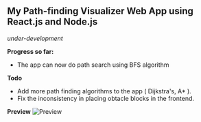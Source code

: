 My Path-finding Visualizer Web App using React.js and Node.js
-

*under-development*

**Progress so far:**
* The app can now do path search using BFS algorithm

**Todo**
* Add more path finding algorithms to the app ( Dijkstra's, A* ).
* Fix the inconsistency in placing obtacle blocks in the frontend.

**Preview**
![Preview](./ezgif-2-c7e59df775.gif)